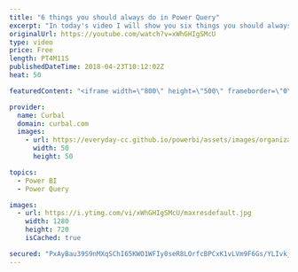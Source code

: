 ```yaml
---
title: "6 things you should always do in Power Query"
excerpt: "In today's video I will show you six things you should always do in Power Query.  If you are a Power Query user, this 6 things will help you be more effective: 1. 00:15 Show the formula bar. If you make visible the formula bar, you will be able to see the M code that is written in the background and"
originalUrl: https://youtube.com/watch?v=xWhGHIgSMcU
type: video
price: Free
length: PT4M11S
publishedDateTime: 2018-04-23T10:12:02Z
heat: 50

featuredContent: "<iframe width=\"800\" height=\"500\" frameborder=\"0\" src=\"https://www.youtube.com/embed/xWhGHIgSMcU\" allow=\"accelerometer; autoplay; encrypted-media; gyroscope; picture-in-picture\" allowfullscreen></iframe>"

provider:
  name: Curbal
  domain: curbal.com
  images:
    - url: https://everyday-cc.github.io/powerbi/assets/images/organizations/curbal.com-50x50.jpg
      width: 50
      height: 50

topics:
  - Power BI
  - Power Query

images:
  - url: https://i.ytimg.com/vi/xWhGHIgSMcU/maxresdefault.jpg
    width: 1280
    height: 720
    isCached: true

secured: "PxAyBau39S9nMXqSChI65KWO1WFIy0seR8LOrfcBPCxK1vLVm9F6Gs/YLIvkjAD5D8v8XjuCTkXreKDI+CTq8D3/7AczBNBd82gdoHMJqgTl17CyMhmxVZQ3GiauB3da0hJyUWYAVg+5CuXkKkGKP5U9CrZ6qqPjb0ndbTf/rFq17fMeaO9V4D04IQKYq+XloyM0PVpx3FiWW7vn27WxCKb5TrA1t8OIYzkMESIInCr549cITCXMEcnQxZgXMVMDtgiCkpwnawZf6/avs11hCHZKR9f9FX1oP6H6d3kkx0vFHPc15ERAbbAbvI5WKujFQdQlE7wLcIerLGVxhcOIK3L2WuUdM+U58wXSUrC1Wy6elgOoSrHSDRVgDJYMiPvTMEZ41XIK7Vq8CcI7mmp1sGY1cDba7Zi7/LKuv/L+BN0=;6TBkuukm6yWGHiN8o0wpfA=="
---
```



